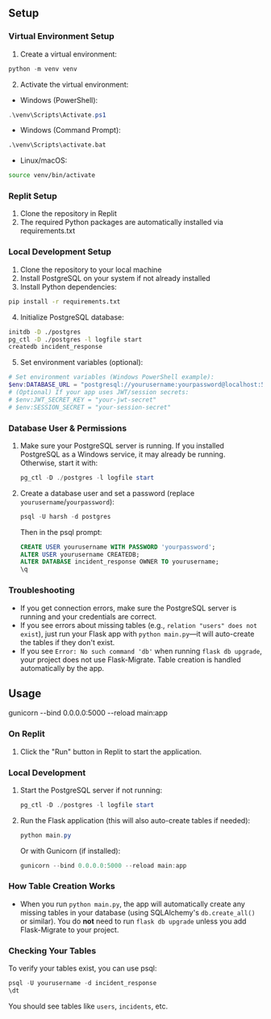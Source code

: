 ## Setup

### Virtual Environment Setup
1. Create a virtual environment:
```powershell
python -m venv venv
```
2. Activate the virtual environment:
- Windows (PowerShell):
```powershell
.\venv\Scripts\Activate.ps1
```
- Windows (Command Prompt):
```cmd
.\venv\Scripts\activate.bat
```
- Linux/macOS:
```bash
source venv/bin/activate
```

### Replit Setup
1. Clone the repository in Replit
2. The required Python packages are automatically installed via requirements.txt

### Local Development Setup
1. Clone the repository to your local machine
2. Install PostgreSQL on your system if not already installed
3. Install Python dependencies:
```bash
pip install -r requirements.txt
```
4. Initialize PostgreSQL database:
```bash
initdb -D ./postgres
pg_ctl -D ./postgres -l logfile start
createdb incident_response
```
5. Set environment variables (optional):
```powershell
# Set environment variables (Windows PowerShell example):
$env:DATABASE_URL = "postgresql://yourusername:yourpassword@localhost:5432/incident_response"
# (Optional) If your app uses JWT/session secrets:
# $env:JWT_SECRET_KEY = "your-jwt-secret"
# $env:SESSION_SECRET = "your-session-secret"
```

### Database User & Permissions
1. Make sure your PostgreSQL server is running. If you installed PostgreSQL as a Windows service, it may already be running. Otherwise, start it with:
   ```powershell
   pg_ctl -D ./postgres -l logfile start
   ```
2. Create a database user and set a password (replace `yourusername`/`yourpassword`):
   ```powershell
   psql -U harsh -d postgres
   ```
   Then in the psql prompt:
   ```sql
   CREATE USER yourusername WITH PASSWORD 'yourpassword';
   ALTER USER yourusername CREATEDB;
   ALTER DATABASE incident_response OWNER TO yourusername;
   \q
   ```

### Troubleshooting
- If you get connection errors, make sure the PostgreSQL server is running and your credentials are correct.
- If you see errors about missing tables (e.g., `relation "users" does not exist`), just run your Flask app with `python main.py`—it will auto-create the tables if they don't exist.
- If you see `Error: No such command 'db'` when running `flask db upgrade`, your project does not use Flask-Migrate. Table creation is handled automatically by the app.

## Usage
gunicorn --bind 0.0.0.0:5000 --reload main:app

### On Replit
1. Click the "Run" button in Replit to start the application.

### Local Development
1. Start the PostgreSQL server if not running:
   ```powershell
   pg_ctl -D ./postgres -l logfile start
   ```
2. Run the Flask application (this will also auto-create tables if needed):
   ```powershell
   python main.py
   ```
   Or with Gunicorn (if installed):
   ```powershell
   gunicorn --bind 0.0.0.0:5000 --reload main:app
   ```

### How Table Creation Works
- When you run `python main.py`, the app will automatically create any missing tables in your database (using SQLAlchemy's `db.create_all()` or similar). You do **not** need to run `flask db upgrade` unless you add Flask-Migrate to your project.

### Checking Your Tables
To verify your tables exist, you can use psql:
```powershell
psql -U yourusername -d incident_response
\dt
```
You should see tables like `users`, `incidents`, etc.